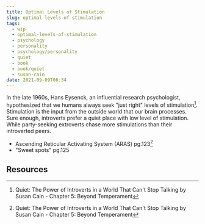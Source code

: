```yaml
---
title: Optimal Levels of Stimulation
slug: optimal-levels-of-stimulation
tags:
  - wip
  - optimal-levels-of-stimulation
  - psychology
  - personality
  - psychology/personality
  - quiet
  - book
  - book/quiet
  - susan-cain
date: 2021-09-09T06:34
---
```



In the late 1960s, Hans Eysenck, an influential research psychologist,
hypothesized that we humans always seek "just right" levels of stimulation[^1].
Stimulation is the input from the outside world that our brain processes.
Sure enough, introverts prefer a quiet place with low level of stimulation.
While party-seeking extroverts chase more stimulations than their introverted
peers.

- Ascending Reticular Activating System (ARAS) pg.123[^1]
- "Sweet spots" pg.125


## Resources

[^1]: Quiet: The Power of Introverts in a World That Can't Stop Talking by Susan Cain - Chapter 5: Beyond Temperament


